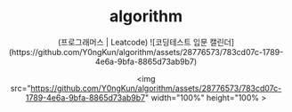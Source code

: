 <div align="center"> 
<h1>  algorithm </h1> 
(프로그래머스 | Leatcode)
  ![코딩테스트 입문 캘린더](https://github.com/Y0ngKun/algorithm/assets/28776573/783cd07c-1789-4e6a-9bfa-8865d73ab9b7)

  <img src="https://github.com/Y0ngKun/algorithm/assets/28776573/783cd07c-1789-4e6a-9bfa-8865d73ab9b7" width="100%" height="100% >
</div>
